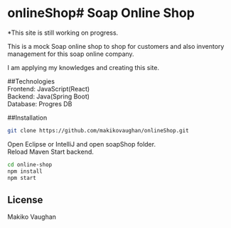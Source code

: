 # onlineShop# Soap Online Shop

\*This site is still working on progress.

This is a mock Soap online shop to shop for customers and also inventory management for this soap online company.

I am applying my knowledges and creating this site.

##Technologies<br/>
Frontend: JavaScript(React)<br/>
Backend: Java(Spring Boot)<br/>
Database: Progres DB<br/>

##Installation

```bash
git clone https://github.com/makikovaughan/onlineShop.git
```
Open Eclipse or IntelliJ and open soapShop folder.
<br/>
 Reload Maven
Start backend.

```bash
cd online-shop
npm install
npm start
```

## License

Makiko Vaughan


